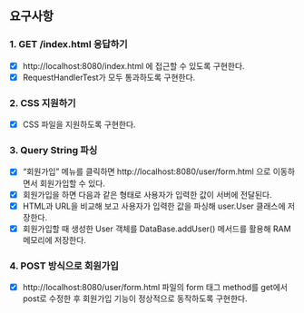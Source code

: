 ## 요구사항

### 1. GET /index.html 응답하기
- [x] http://localhost:8080/index.html 에 접근할 수 있도록 구현한다.
- [x] RequestHandlerTest가 모두 통과하도록 구현한다.

### 2. CSS 지원하기
- [x] CSS 파일을 지원하도록 구현한다.

### 3. Query String 파싱
- [x] “회원가입” 메뉴를 클릭하면 http://localhost:8080/user/form.html 으로 이동하면서 회원가입할 수 있다.
- [x] 회원가입을 하면 다음과 같은 형태로 사용자가 입력한 값이 서버에 전달된다.
- [x] HTML과 URL을 비교해 보고 사용자가 입력한 값을 파싱해 user.User 클래스에 저장한다.
- [x] 회원가입할 때 생성한 User 객체를 DataBase.addUser() 메서드를 활용해 RAM 메모리에 저장한다.

###  4. POST 방식으로 회원가입
- [x] http://localhost:8080/user/form.html 파일의 form 태그 method를 get에서 post로 수정한 후 회원가입 기능이 정상적으로 동작하도록 구현한다.